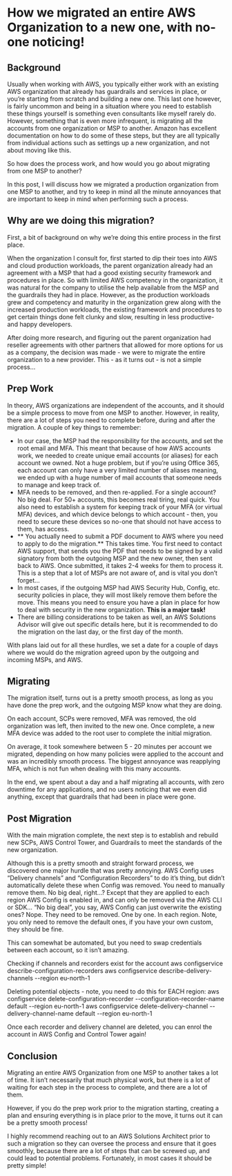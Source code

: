 # How we migrated an entire AWS Organization to a new one, with no-one noticing!
## Background
Usually when working with AWS, you typically either work with an existing AWS organization that already has guardrails and services in place, or you’re starting from scratch and building a new one. This last one however, is fairly uncommon and being in a situation where you need to establish these things yourself is something even consultants like myself rarely do. However, something that is even more infrequent, is migrating all the accounts from one organization or MSP to another. Amazon has excellent documentation on how to do some of these steps, but they are all typically from individual actions such as settings up a new organization, and not about moving like this.

So how does the process work, and how would you go about migrating from one MSP to another?

In this post, I will discuss how we migrated a production organization from one MSP to another, and try to keep in mind all the minute annoyances that are important to keep in mind when performing such a process.

## Why are we doing this migration?
First, a bit of background on why we’re doing this entire process in the first place.

When the organization I consult for, first started to dip their toes into AWS and cloud production workloads, the parent organization already had an agreement with a MSP that had a good existing security framework and procedures in place. So with limited AWS competency in the organization, it was natural for the company to utilise the help available from the MSP and the guardrails they had in place. However, as the production workloads grew and competency and maturity in the organization grew along with the increased production workloads, the existing framework and procedures to get certain things done felt clunky and slow, resulting in less productive- and happy developers. 

After doing more research, and figuring out the parent organization had reseller agreements with other partners that allowed for more options for us as a company, the decision was made - we were to migrate the entire organization to a new provider. This - as it turns out - is not a simple process…

## Prep Work
In theory, AWS organizations are independent of the accounts, and it should be a simple process to move from one MSP to another. However, in reality, there are a lot of steps you need to complete before, during and after the migration. A couple of key things to remember:

- In our case, the MSP had the responsibility for the accounts, and set the root email and MFA. This meant that because of how AWS accounts work, we needed to create unique email accounts (or aliases) for each account we owned. Not a huge problem, but if you’re using Office 365, each account can only have a very limited number of aliases meaning, we ended up with a huge number of mail accounts that someone needs to manage and keep track of.
- MFA needs to be removed, and then re-applied. For a single account? No big deal. For 50+ accounts, this becomes real tiring, real quick. You also need to establish a system for keeping track of your MFA (or virtual MFA) devices, and which device belongs to which account - then, you need to secure these devices so no-one that should not have access to them, has access.
- ** You actually need to submit a PDF document to AWS where you need to apply to do the migration.** This takes time. You first need to contact AWS support, that sends you the PDF that needs to be signed by a valid signatory from both the outgoing MSP and the new owner, then sent back to AWS. Once submitted, it takes 2-4 weeks for them to process it. This is a step that a lot of MSPs are not aware of, and is vital you don’t forget…
- In most cases, if the outgoing MSP had AWS Security Hub, Config, etc. security policies in place, they will most likely remove them before the move. This means you need to ensure you have a plan in place for how to deal with security in the new organization. **This is a major task!**
- There are billing considerations to be taken as well, an AWS Solutions Advisor will give out specific details here, but it is recommended to do the migration on the last day, or the first day of the month. 

With plans laid out for all these hurdles, we set a date for a couple of days where we would do the migration agreed upon by the outgoing and incoming MSPs, and AWS.
##  Migrating
The migration itself, turns out is a pretty smooth process, as long as you have done the prep work, and the outgoing MSP know what they are doing.

On each account, SCPs were removed, MFA was removed, the old organization was left, then invited to the new one. Once complete, a new MFA device was added to the root user to complete the initial migration.

On average, it took somewhere between 5 - 20 minutes per account we migrated, depending on how many policies were applied to the account and was an incredibly smooth process. The biggest annoyance was reapplying MFA, which is not fun when dealing with this many accounts. 

In the end, we spent about a day and a half migrating all accounts, with zero downtime for any applications, and no users noticing that we even did anything, except that guardrails that had been in place were gone. 

## Post Migration
With the main migration complete, the next step is to establish and rebuild new SCPs, AWS Control Tower, and Guardrails to meet the standards of the new organization. 

Although this is a pretty smooth and straight forward process, we discovered one major hurdle that was pretty annoying. AWS Config uses “Delivery channels” and “Configuration Recorders” to do it’s thing, but didn’t automatically delete these when Config was removed. You need to manually remove them. No big deal, right…? Except that they are applied to each region AWS Config is enabled in, and can only be removed via the AWS CLI or SDK… “No big deal”, you say, AWS Config can just overwrite the existing ones? Nope. They need to be removed. One by one. In each region. Note, you only need to remove the default ones, if you have your own custom, they should be fine.

This can somewhat be automated, but you need to swap credentials between each account, so it isn’t amazing.

Checking if channels and recorders exist for the account
aws configservice describe-configuration-recorders
aws configservice describe-delivery-channels --region eu-north-1

Deleting potential objects - note, you need to do this for EACH region:
aws configservice delete-configuration-recorder --configuration-recorder-name default --region eu-north-1
aws configservice delete-delivery-channel --delivery-channel-name default --region eu-north-1

Once each recorder and delivery channel are deleted, you can enrol the account in AWS Config and Control Tower again!

## Conclusion
Migrating an entire AWS Organization from one MSP to another takes a lot of time. It isn’t necessarily that much physical work, but there is a lot of waiting for each step in the process to complete, and there are a lot of them. 

However, if you do the prep work prior to the migration starting, creating a plan and ensuring everything is in place prior to the move, it turns out it can be a pretty smooth process! 

I highly recommend reaching out to an AWS Solutions Architect prior to such a migration so they can oversee the process and ensure that it goes smoothly, because there are a lot of steps that can be screwed up, and could lead to potential problems. Fortunately, in most cases it should be pretty simple!
